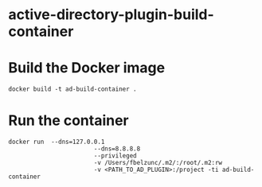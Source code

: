 # active-directory-plugin-build-container

# Build the Docker image

```
docker build -t ad-build-container .
```

# Run the container

```
docker run 	--dns=127.0.0.1
						--dns=8.8.8.8
						--privileged
						-v /Users/fbelzunc/.m2/:/root/.m2:rw
						-v <PATH_TO_AD_PLUGIN>:/project -ti ad-build-container
```
